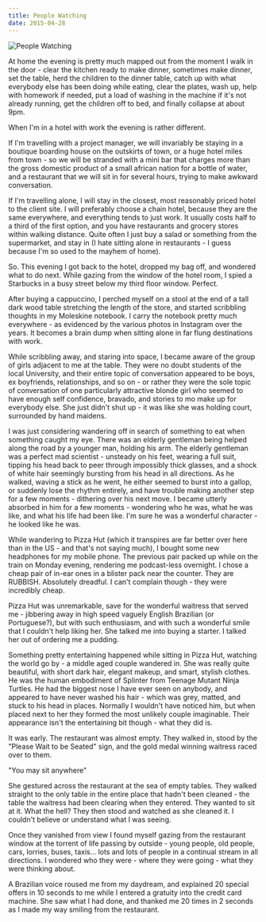 ```yaml
---
title: People Watching
date: 2015-04-28
---
```


![People Watching](https://source.unsplash.com/l7dbl-sUg3k/1600x900)

At home the evening is pretty much mapped out from the moment I walk in the door - clear the kitchen ready to make dinner, sometimes make dinner, set the table, herd the children to the dinner table, catch up with what everybody else has been doing while eating, clear the plates, wash up, help with homework if needed, put a load of washing in the machine if it's not already running, get the children off to bed, and finally collapse at about 9pm.

When I'm in a hotel with work the evening is rather different.

If I'm travelling with a project manager, we will invariably be staying in a boutique boarding house on the outskirts of town, or a huge hotel miles from town - so we will be stranded with a mini bar that charges more than the gross domestic product of a small african nation for a bottle of water, and a restaurant that we will sit in for several hours, trying to make awkward conversation.

If I'm travelling alone, I will stay in the closest, most reasonably priced hotel to the client site. I will preferably choose a chain hotel, because they are the same everywhere, and everything tends to just work. It usually costs half to a third of the first option, and you have restaurants and grocery stores within walking distance. Quite often I just buy a salad or something from the supermarket, and stay in (I hate sitting alone in restaurants - I guess because I'm so used to the mayhem of home).

So. This evening I got back to the hotel, dropped my bag off, and wondered what to do next. While gazing from the window of the hotel room, I spied a Starbucks in a busy street below my third floor window. Perfect.

After buying a cappuccino, I perched myself on a stool at the end of a tall dark wood table stretching the length of the store, and started scribbling thoughts in my Moleskine notebook. I carry the notebook pretty much everywhere - as evidenced by the various photos in Instagram over the years. It becomes a brain dump when sitting alone in far flung destinations with work.

While scribbling away, and staring into space, I became aware of the group of girls adjacent to me at the table. They were no doubt students of the local University, and their entire topic of conversation appeared to be boys, ex boyfriends, relationships, and so on - or rather they were the sole topic of conversation of one particularly attractive blonde girl who seemed to have enough self confidence, bravado, and stories to mo make up for everybody else. She just didn't shut up - it was like she was holding court, surrounded by hand maidens.

I was just considering wandering off in search of something to eat when something caught my eye. There was an elderly gentleman being helped along the road by a younger man, holding his arm. The elderly gentleman was a perfect mad scientist - unsteady on his feet, wearing a full suit, tipping his head back to peer through impossibly thick glasses, and a shock of white hair seemingly bursting from his head in all directions. As he walked, waving a stick as he went, he either seemed to burst into a gallop, or suddenly lose the rhythm entirely, and have trouble making another step for a few moments - dithering over his next move. I became utterly absorbed in him for a few moments - wondering who he was, what he was like, and what his life had been like. I'm sure he was a wonderful character - he looked like he was.

While wandering to Pizza Hut (which it transpires are far better over here than in the US - and that's not saying much), I bought some new headphones for my mobile phone. The previous pair packed up while on the train on Monday evening, rendering me podcast-less overnight. I chose a cheap pair of in-ear ones in a blister pack near the counter. They are RUBBISH. Absolutely dreadful. I can't complain though - they were incredibly cheap.

Pizza Hut was unremarkable, save for the wonderful waitress that served me - jibbering away in high speed vaguely English Brazilian (or Portuguese?), but with such enthusiasm, and with such a wonderful smile that I couldn't help liking her. She talked me into buying a starter. I talked her out of ordering me a pudding.

Something pretty entertaining happened while sitting in Pizza Hut, watching the world go by - a middle aged couple wandered in. She was really quite beautiful, with short dark hair, elegant makeup, and smart, stylish clothes. He was the human embodiment of Splinter from Teenage Mutant Ninja Turtles. He had the biggest nose I have ever seen on anybody, and appeared to have never washed his hair - which was grey, matted, and stuck to his head in places. Normally I wouldn't have noticed him, but when placed next to her they formed the most unlikely couple imaginable. Their appearance isn't the entertaining bit though - what they did is.

It was early. The restaurant was almost empty. They walked in, stood by the "Please Wait to be Seated" sign, and the gold medal winning waitress raced over to them.

"You may sit anywhere"

She gestured across the restaurant at the sea of empty tables. They walked straight to the only table in the entire place that hadn't been cleaned - the table the waitress had been clearing when they entered. They wanted to sit at it. What the hell? They then stood and watched as she cleaned it. I couldn't believe or understand what I was seeing.

Once they vanished from view I found myself gazing from the restaurant window at the torrent of life passing by outside - young people, old people, cars, lorries, buses, taxis... lots and lots of people in a continual stream in all directions. I wondered who they were - where they were going - what they were thinking about.

A Brazilian voice roused me from my daydream, and explained 20 special offers in 10 seconds to me while I entered a gratuity into the credit card machine. She saw what I had done, and thanked me 20 times in 2 seconds as I made my way smiling from the restaurant.